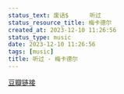 ```yaml
---
status_text: 废话$      听过
status_resource_title: 梅卡德尔
created_at: 2023-12-10 11:26:56
status_type: music
date: 2023-12-10 11:26:56
tags: [music]
title: 听过 - 梅卡德尔
---
```

[豆瓣链接](https://music.douban.com/subject/25904782/)
